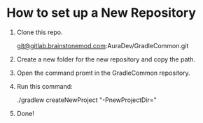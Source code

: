 # How to set up a New Repository

1. Clone this repo.

      git@gitlab.brainstonemod.com:AuraDev/GradleCommon.git

2. Create a new folder for the new repository and copy the path.
3. Open the command promt in the GradleCommon repository.
4. Run this command:

      ./gradlew createNewProject "-PnewProjectDir=<newProjectPath>"

5. Done!
